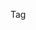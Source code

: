 <!-- Exercício 1 🚀 : -->
<!-- Vamos aprimorar nossos conhecimentos sobre images e volumes, para isso: -->

<!-- 1 - Crie um arquivo HTML chamado missao_trybe.html que tenha a seguinte estrutura: -->

Tag <title> com o seguinte texto “Trybe”;
Tag <H1> com o seguinte texto “Missão da Trybe”;
Tag <p> com o seguinte texto “Gerar oportunidade para pessoas”;
Salve o arquivo em qualquer lugar da sua máquina com a extensão html
<!-- 2 - Crie um container para manter um servidor httpd:2.4.54 Apache e vincule sua porta interna com a porta 4545 da sua máquina local. -->

docker run -d --name site-trybe -p 4545:80 -v <caminho do arquivo html>:/usr/local/apache2/htdocs httpd:2.4.54

<!-- 3 - Após criar o container, acesse a página HTML que está rodando no servidor em seu browser. -->

http://localhost:4545/missao_trybe.html

<!-- 4 - Acesse o arquivo missao_trybe.html e acrescente a tag <p> com o seguinte texto: “Nosso negócio é GENTE! #VQV”; -->

<p>Nosso negócio é GENTE! #VQV</p>

<!-- 5 - Obtenha o id do container httpd:2.4.54; -->

docker ps -a

<!-- 6 - Obtenha o Mounts através da propriedade Source, que deve mostrar o volume desse container no Docker Host; -->

docker inspect <ID-DO-CONTAINER>

<!-- 7 - Agora pare o container httpd:2.4.54; -->

docker stop <ID-DO-CONTAINER>

<!-- 8 - Exclua o seu container; -->

docker rm -f <ID-DO-CONTAINER>

<!-- 9 - Verifique se a pasta onde você salvo o arquivo html permanece no mesmo lugar; -->

cd <ENDEREÇO-DA-PASTA>
ls -la

<!-- 10 - Obtenha o IMAGE ID do servidor; -->

docker images

<!-- 11 - Depois de obter o IMAGE ID, exclua a imagem. -->

docker image rmi -f <ID-DA-IMAGEM>

<!-- Exercício 2 🚀: -->
<!-- Crie o arquivo Compose para subir um ghost blog, essa plataforma é similar com o WordPress e é utilizada para criar sites de conteúdo. Você pode ler no site oficial como criar conteúdos nele e utilizá-lo. Para esse exercício, utilizaremos apenas sua página de exemplo: -->

<!-- 1 - Utilize a versão “3” no arquivo; -->
<!-- 2 - Crie um service para subir a plataforma, utilize a imagem ghost:1-alpine; -->
<!-- 3 - Publique a porta 2368, fazendo bind também para a 2368; -->

criar arquivo docker-compose.yaml
version: '3'

services:
  ghost:
    image: ghost:1-alpine
    ports: 
      - 2368:2368

<!-- 4 - Suba a aplicação utilizando o docker-compose e então acesse a porta publicada para validar se deu tudo certo. -->

docker-compose up

<!-- Exercício 3 🚀: -->
<!-- Por padrão o ghost utiliza um banco de dados SQLite interno para salvar as informações, porém, vamos alterar esse comportamento para exercitar nossos conhecimentos: -->

<!-- 1 - Crie um novo serviço db para o nosso banco de dados:
Podemos utilizar o banco de dados MySQL, utilize a imagem mysql:5.7.40;
Precisamos definir uma senha root para o banco, para isso utilize a variável de ambiente MYSQL_ROOT_PASSWORD

2 - Agora precisamos configurar nosso serviço ghost para utilizar o banco de dados:
Defina o tipo de banco de dados a ser usado pelo ghost definindo a variável de ambiente database__client para mysql;
Defina o serviço db como servidor do banco de dados na variável de ambiente database__connection__host;
Defina as credenciais para a conexão com o banco de dados
Para definir a pessoa usuária (root), utilize a variável de ambiente database__connection__user
Para definir a senha (a mesma que definimos no nosso serviço db), utilize a variável de ambiente database__connection__password
Defina o nome ghost para o nome do database no banco de dados utilizando a variável de ambiente database__connection__database;
Utilize a opção depends_on para criar relações de dependências entre os serviços. -->

  version: '3'

  services:
    ghost:
      image: ghost:1-alpine
      restart: always
      ports:
        - 2368:2368
      depends_on:
        - "db"
      environment:
        # see https://ghost.org/docs/config/
        database__client: mysql
        database__connection__host: db
        database__connection__user: root
        database__connection__password: password
        database__connection__database: ghost

    db:
      # platform: Linux/x86_64 # Caso utilize MacOS, descomente essa linha
      image: mysql:5.7.40
      environment:
        MYSQL_ROOT_PASSWORD: password


<!-- 3 - Suba o ambiente com o novo arquivo usando o docker-compose e então acesse a porta. -->

docker-compose up

<!-- Exercício 4: -->
<!-- Agora vamos praticar os conceitos de volumes e networks. -->

<!-- 1 - Configure o nosso serviço mysql para utilizar um volume, conforme vimos no conteúdo, utilize o caminho target /var/lib/mysql. -->

<!-- 2 - Ao invés de utilizar a rede padrão criada pelo Compose, defina uma rede chamada my-network para a comunicação dos dois serviços. -->

<!-- 3 - Suba o ambiente com o novo arquivo usando o docker-compose e então acesse-o. -->

    version: '3'

    services:

      ghost:
        image: ghost:1-alpine
        restart: always
        ports:
          - 2368:2368
        depends_on:
          - "db"
        environment:
          # see https://ghost.org/docs/config/
          database__client: mysql
          database__connection__host: db
          database__connection__user: root
          database__connection__password: password
          database__connection__database: ghost
        networks:
          - my-network

      db:
        # platform: Linux/x86_64 # Caso utilize MacOS, descomente essa linha
        image: mysql:5.7.40
        restart: always
        environment:
          MYSQL_ROOT_PASSWORD: password
        volumes:
          - db-data:/var/lib/mysql
        networks:
          - my-network
    volumes:
      db-data:

    networks:
      my-network:

<!-- Exercício 5: -->
<!-- Agora vamos criar um novo arquivo Compose, para rodarmos uma aplicação React, conforme vimos alguns exemplos do conteúdo: -->

<!-- 1 - Inicie um novo projeto ReactJS utilizando o create-react-app; -->

<!-- 2 - Crie o Dockerfile, conforme vimos na aula passada; -->

<!-- 3 - Crie um novo arquivo Compose utilizando a versão 3; -->

<!-- 4 - Defina um serviço no arquivo para nosso app, para isso utilize a opção build para apontar para o Dockerfile; -->

<!-- 5 - Publique a porta exposta no Dockerfile fazendo bind para a porta 8080 do localhost; -->

  arquivo Dockerfile

  version: '3'

  services:

    frontend:
      build: ./my-app
      ports:
        - 8080:80

<!-- Exercício 6: -->
<!-- Para simularmos o processo de desenvolvimento, faça a alteração em alguma parte do código do app react, e então execute o comando para subir o serviço novamente, “rebuildando” a imagem para aplicar as alterações. -->

docker-compose up --build -d